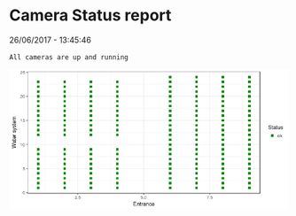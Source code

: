 Camera Status report
================
26/06/2017 - 13:45:46

    All cameras are up and running

![](camreport_files/figure-markdown_github/unnamed-chunk-2-1.png)
